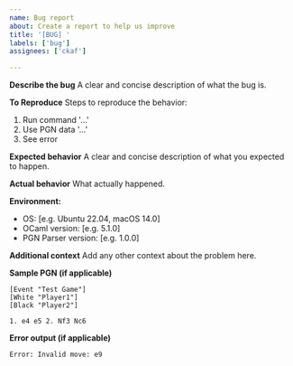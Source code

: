 ```yaml
---
name: Bug report
about: Create a report to help us improve
title: '[BUG] '
labels: ['bug']
assignees: ['ckaf']

---
```


**Describe the bug**
A clear and concise description of what the bug is.

**To Reproduce**
Steps to reproduce the behavior:
1. Run command '...'
2. Use PGN data '...'
3. See error

**Expected behavior**
A clear and concise description of what you expected to happen.

**Actual behavior**
What actually happened.

**Environment:**
 - OS: [e.g. Ubuntu 22.04, macOS 14.0]
 - OCaml version: [e.g. 5.1.0]
 - PGN Parser version: [e.g. 1.0.0]

**Additional context**
Add any other context about the problem here.

**Sample PGN (if applicable)**
```
[Event "Test Game"]
[White "Player1"]
[Black "Player2"]

1. e4 e5 2. Nf3 Nc6
```

**Error output (if applicable)**
```
Error: Invalid move: e9
```
